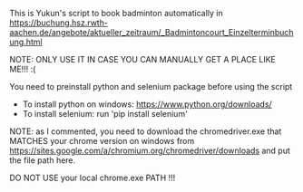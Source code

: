 This is Yukun's script to book badminton automatically in https://buchung.hsz.rwth-aachen.de/angebote/aktueller_zeitraum/_Badmintoncourt_Einzelterminbuchung.html

NOTE: ONLY USE IT IN CASE YOU CAN MANUALLY GET A PLACE LIKE ME!!! :(

You need to preinstall python and selenium package before using the script
* To install python on windows: https://www.python.org/downloads/
* To install selenium: run 'pip install selenium'

NOTE: as I commented, you need to download the chromedriver.exe that MATCHES your chrome version on windows
from https://sites.google.com/a/chromium.org/chromedriver/downloads
and put the file path here.

DO NOT USE your local chrome.exe PATH !!!